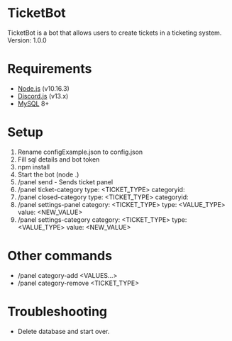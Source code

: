# TicketBot
TicketBot is a bot that allows users to create tickets in a ticketing system.<br>
Version: 1.0.0

# Requirements
- [Node.js](https://nodejs.org/en/) (v10.16.3)
- [Discord.js](https://discord.js.org/) (v13.x)
- [MySQL](https://www.mysql.com/) 8+

# Setup
1. Rename configExample.json to config.json
2. Fill sql details and bot token
3. npm install
4. Start the bot (node .)
5. /panel send - Sends ticket panel
6. /panel ticket-category type: <TICKET_TYPE> categoryid: <ID>
7. /panel closed-category type: <TICKET_TYPE> categoryid: <ID>
8. /panel settings-panel category: <TICKET_TYPE> type: <VALUE_TYPE> value: <NEW_VALUE>
9. /panel settings-category category: <TICKET_TYPE> type: <VALUE_TYPE> value: <NEW_VALUE>

# Other commands
- /panel category-add <VALUES...>
- /panel category-remove <TICKET_TYPE>

# Troubleshooting
- Delete database and start over.